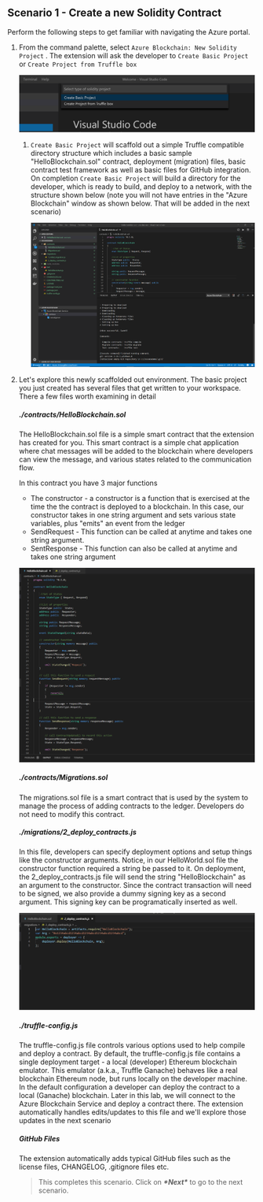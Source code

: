 ## **Scenario 1 - Create a new Solidity Contract**

Perform the following steps to get familiar with navigating the Azure portal.

1. From the command palette, select `Azure Blockchain: New Solidity Project` . The extension will ask the developer to `Create Basic Project` or `Create Project from Truffle box`

    ![New Solidity Project](./imgs/unboxNewSolidityProject.png)

    1. `Create Basic Project` will scaffold out a simple Truffle compatible directory structure which includes a basic sample "HelloBlockchain.sol" contract, deployment (migration) files, basic contract test framework as well as basic files for GitHub integration. On completion `Create Basic Project` will build a directory for the developer, which is ready to build, and deploy to a network, with the structure shown below (note you will not have entries in the "Azure Blockchain" window as shown below. That will be added in the next scenario)

       ![New Solidity Project](./imgs/fileNewProject.png)

1. Let's explore this newly scaffolded out environment. The basic project you just created has several files that get written to your workspace. There a few files worth examining in detail

    ##### ./contracts/HelloBlockchain.sol

    The HelloBlockchain.sol file is a simple smart contract that the extension has created for you. This smart contract is a simple chat application where chat messages will be added to the blockchain where developers can view the message, and various states related to the communication flow.

    In this contract you have 3 major functions

    - The constructor - a constructor is a function that is exercised at the time the the contract is deployed to a blockchain. In this case, our constructor takes in one string argument and sets various state variables, plus "emits" an event from the ledger
    - SendRequest - This function can be called at anytime and takes one string argument. 
    - SentResponse - This function can also be called at anytime and takes one string argument

    ![HelloBlockchain.sol](./imgs/helloblockchain.png)

    ##### ./contracts/Migrations.sol

    The migrations.sol file is a smart contract that is used by the system to manage the process of adding contracts to the ledger. Developers do not need to modify this contract.

    ##### ./migrations/2_deploy_contracts.js

    In this file, developers can specify deployment options and setup things like the constructor arguments. Notice, in our HelloWorld.sol file the constructor function required a string be passed to it. On deployment, the 2_deploy_contracts.js file will send the string "HelloBlockchain" as an argument to the constructor. Since the contract transaction will need to be signed, we also provide a dummy signing key as a second argument. This signing key can be programatically inserted as well.

    ![Deploy Contract](./imgs/deployContractJs.png)

    ##### ./truffle-config.js

    The truffle-config.js file controls various options used to help compile and deploy a contract. By default, the truffle-config.js file contains a single deployment target - a local (developer) Ethereum blockchain emulator. This emulator (a.k.a., Truffle Ganache) behaves like a real blockchain Ethereum node, but runs locally on the developer machine. In the default configuration a developer can deploy the contract to a local (Ganache) blockchain. Later in this lab, we will connect to the Azure Blockchain Service and deploy a contract there. The extension automatically handles edits/updates to this file and we'll explore those updates in the next scenario

    ##### GitHub Files

    The extension automatically adds typical GitHub files such as the license files, CHANGELOG, .gitignore files etc.

    > This completes this scenario. Click on ***\*Next\**** to go to the next scenario.

    